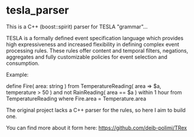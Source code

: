 # tesla_parser
This is a C++ (boost::spirit) parser for TESLA "grammar"...

TESLA is a formally defined event specification language which provides high expressiveness and increased flexibility in defining complex event processing rules.
These rules offer content and temporal filters, negations, aggregates and fully customizable policies for event selection and consumption.

Example:

define  Fire( area: string ) 
from  TemperatureReading( area => $a, temperature > 50 ) 
      and not RainReading( area == $a ) within 1 hour from TemperatureReading
where Fire.area = Temperature.area

The original project lacks a C++ parser for the rules, so here I aim to build one.

You can find more about it form here: https://github.com/deib-polimi/TRex

